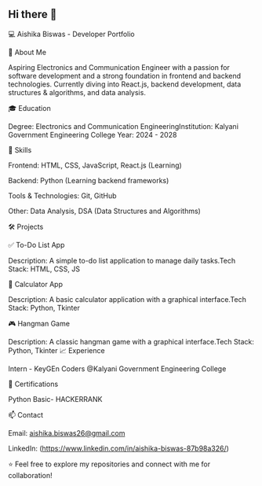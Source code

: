 ## Hi there 👋
💻 Aishika Biswas - Developer Portfolio

🚀 About Me

Aspiring Electronics and Communication Engineer with a passion for software development and a strong foundation in frontend and backend technologies. Currently diving into React.js, backend development, data structures & algorithms, and data analysis.

🎓 Education

Degree: Electronics and Communication EngineeringInstitution: Kalyani Government Engineering College Year: 2024 - 2028

💼 Skills

Frontend: HTML, CSS, JavaScript, React.js (Learning)

Backend: Python (Learning backend frameworks)

Tools & Technologies: Git, GitHub

Other: Data Analysis, DSA (Data Structures and Algorithms)

🛠️ Projects

✅ To-Do List App

Description: A simple to-do list application to manage daily tasks.Tech Stack: HTML, CSS, JS 

🧮 Calculator App

Description: A basic calculator application with a graphical interface.Tech Stack: Python, Tkinter

🎮 Hangman Game

Description: A classic hangman game with a graphical interface.Tech Stack: Python, Tkinter
📈 Experience

Intern - KeyGEn Coders @Kalyani Government Engineering College 

📜 Certifications

Python Basic- HACKERRANK

📫 Contact

Email: aishika.biswas26@gmail.com

LinkedIn: (https://www.linkedin.com/in/aishika-biswas-87b98a326/)

⭐️ Feel free to explore my repositories and connect with me for collaboration!


<!--
**aishikabiswas/aishikabiswas** is a ✨ _special_ ✨ repository because its `README.md` (this file) appears on your GitHub profile.

Here are some ideas to get you started:

- 🔭 I’m currently working on ...
- 🌱 I’m currently learning ...
- 👯 I’m looking to collaborate on ...
- 🤔 I’m looking for help with ...
- 💬 Ask me about ...
- 📫 How to reach me: ...
- 😄 Pronouns: ...
- ⚡ Fun fact: ...
-->
